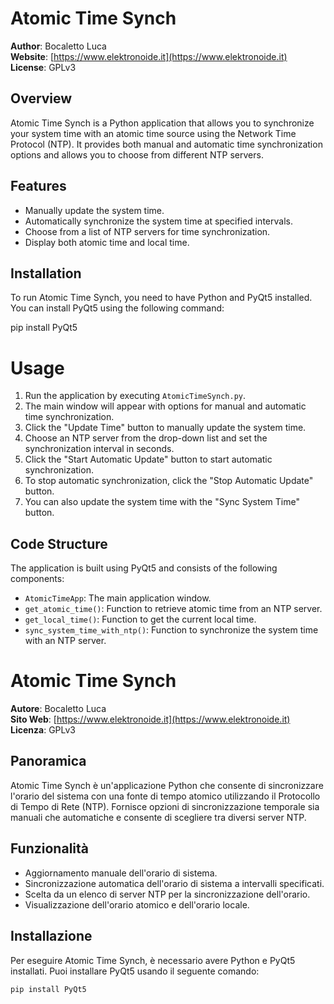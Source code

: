 # Atomic Time Synch

**Author**: Bocaletto Luca  
**Website**: [https://www.elektronoide.it](https://www.elektronoide.it)  
**License**: GPLv3

## Overview

Atomic Time Synch is a Python application that allows you to synchronize your system time with an atomic time source using the Network Time Protocol (NTP). It provides both manual and automatic time synchronization options and allows you to choose from different NTP servers.

## Features

- Manually update the system time.
- Automatically synchronize the system time at specified intervals.
- Choose from a list of NTP servers for time synchronization.
- Display both atomic time and local time.

## Installation

To run Atomic Time Synch, you need to have Python and PyQt5 installed. You can install PyQt5 using the following command:

pip install PyQt5

# Usage

1. Run the application by executing `AtomicTimeSynch.py`.
2. The main window will appear with options for manual and automatic time synchronization.
3. Click the "Update Time" button to manually update the system time.
4. Choose an NTP server from the drop-down list and set the synchronization interval in seconds.
5. Click the "Start Automatic Update" button to start automatic synchronization.
6. To stop automatic synchronization, click the "Stop Automatic Update" button.
7. You can also update the system time with the "Sync System Time" button.

## Code Structure

The application is built using PyQt5 and consists of the following components:

- `AtomicTimeApp`: The main application window.
- `get_atomic_time()`: Function to retrieve atomic time from an NTP server.
- `get_local_time()`: Function to get the current local time.
- `sync_system_time_with_ntp()`: Function to synchronize the system time with an NTP server.

# Atomic Time Synch

**Autore**: Bocaletto Luca  
**Sito Web**: [https://www.elektronoide.it](https://www.elektronoide.it)  
**Licenza**: GPLv3

## Panoramica

Atomic Time Synch è un'applicazione Python che consente di sincronizzare l'orario del sistema con una fonte di tempo atomico utilizzando il Protocollo di Tempo di Rete (NTP). Fornisce opzioni di sincronizzazione temporale sia manuali che automatiche e consente di scegliere tra diversi server NTP.

## Funzionalità

- Aggiornamento manuale dell'orario di sistema.
- Sincronizzazione automatica dell'orario di sistema a intervalli specificati.
- Scelta da un elenco di server NTP per la sincronizzazione dell'orario.
- Visualizzazione dell'orario atomico e dell'orario locale.

## Installazione

Per eseguire Atomic Time Synch, è necessario avere Python e PyQt5 installati. Puoi installare PyQt5 usando il seguente comando:

```bash
pip install PyQt5
